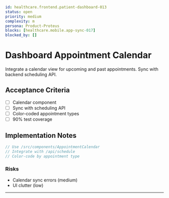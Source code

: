 ```yaml
id: healthcare.frontend.patient-dashboard-013
status: open
priority: medium
complexity: m
persona: Product-Proteus
blocks: [healthcare.mobile.app-sync-017]
blocked_by: []
```

# Dashboard Appointment Calendar

Integrate a calendar view for upcoming and past appointments. Sync with backend scheduling API.

## Acceptance Criteria

- [ ] Calendar component
- [ ] Sync with scheduling API
- [ ] Color-coded appointment types
- [ ] 90% test coverage

## Implementation Notes

```typescript
// Use /src/components/AppointmentCalendar
// Integrate with /api/schedule
// Color-code by appointment type
```

### Risks

- Calendar sync errors (medium)
- UI clutter (low)

---

[Product-Proteus]: ./personas/product-proteus.md
[healthcare.mobile.app-sync-017]: ./tickets/healthcare.mobile.app-sync-017.md
